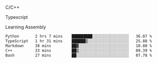 <p>C/C++</p>
<p> Typescript</p>
<p>Learning Assembly</p>

<!--START_SECTION:waka-->

```txt
Python       2 hrs 7 mins    █████████░░░░░░░░░░░░░░░░   36.07 %
TypeScript   1 hr 31 mins    ██████▒░░░░░░░░░░░░░░░░░░   25.88 %
Markdown     38 mins         ██▓░░░░░░░░░░░░░░░░░░░░░░   10.80 %
C++          33 mins         ██▒░░░░░░░░░░░░░░░░░░░░░░   09.39 %
Bash         27 mins         ██░░░░░░░░░░░░░░░░░░░░░░░   07.78 %
```

<!--END_SECTION:waka-->
